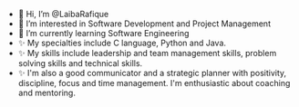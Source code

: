 - 👋 Hi, I’m @LaibaRafique
- 👀 I’m interested in Software Development and Project Management 
- 🌱 I’m currently learning Software Engineering 
- ✨ My specialties include C language, Python and Java. 
- ✨   My skills include leadership and team management skills, problem solving skills and technical skills. 
- ✨   I'm also a good communicator and a strategic planner with positivity, discipline, focus and time management. I'm enthusiastic about coaching and mentoring.

<!---
LaibaRafique/LaibaRafique is a ✨ special ✨ repository because its `README.md` (this file) appears on your GitHub profile.
You can click the Preview link to take a look at your changes.
--->
